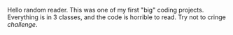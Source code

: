 Hello random reader. This was one of my first "big" coding projects. Everything is in 3 classes, and the code is horrible to read. Try not to cringe *challenge*.
